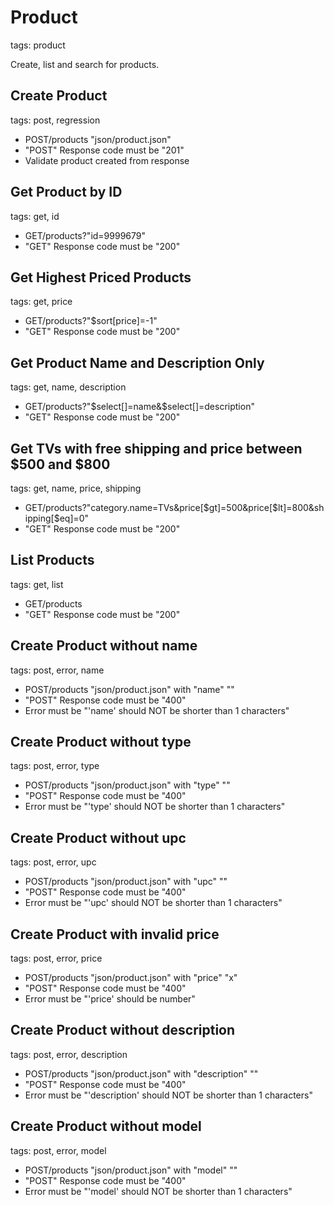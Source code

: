 # Product

tags: product

Create, list and search for products.


## Create Product

tags: post, regression

* POST/products "json/product.json"
* "POST" Response code must be "201"
* Validate product created from response


## Get Product by ID

tags: get, id

* GET/products?"id=9999679"
* "GET" Response code must be "200"


## Get Highest Priced Products

tags: get, price

* GET/products?"$sort[price]=-1"
* "GET" Response code must be "200"


## Get Product Name and Description Only

tags: get, name, description

* GET/products?"$select[]=name&$select[]=description"
* "GET" Response code must be "200"


## Get TVs with free shipping and price between $500 and $800

tags: get, name, price, shipping

* GET/products?"category.name=TVs&price[$gt]=500&price[$lt]=800&shipping[$eq]=0"
* "GET" Response code must be "200"


## List Products

tags: get, list

* GET/products
* "GET" Response code must be "200"


## Create Product without name

tags: post, error, name

* POST/products "json/product.json" with "name" ""
* "POST" Response code must be "400"
* Error must be "'name' should NOT be shorter than 1 characters"


## Create Product without type

tags: post, error, type

* POST/products "json/product.json" with "type" ""
* "POST" Response code must be "400"
* Error must be "'type' should NOT be shorter than 1 characters"


## Create Product without upc

tags: post, error, upc

* POST/products "json/product.json" with "upc" ""
* "POST" Response code must be "400"
* Error must be "'upc' should NOT be shorter than 1 characters"


## Create Product with invalid price

tags: post, error, price

* POST/products "json/product.json" with "price" "x"
* "POST" Response code must be "400"
* Error must be "'price' should be number"


## Create Product without description

tags: post, error, description

* POST/products "json/product.json" with "description" ""
* "POST" Response code must be "400"
* Error must be "'description' should NOT be shorter than 1 characters"


## Create Product without model

tags: post, error, model

* POST/products "json/product.json" with "model" ""
* "POST" Response code must be "400"
* Error must be "'model' should NOT be shorter than 1 characters"